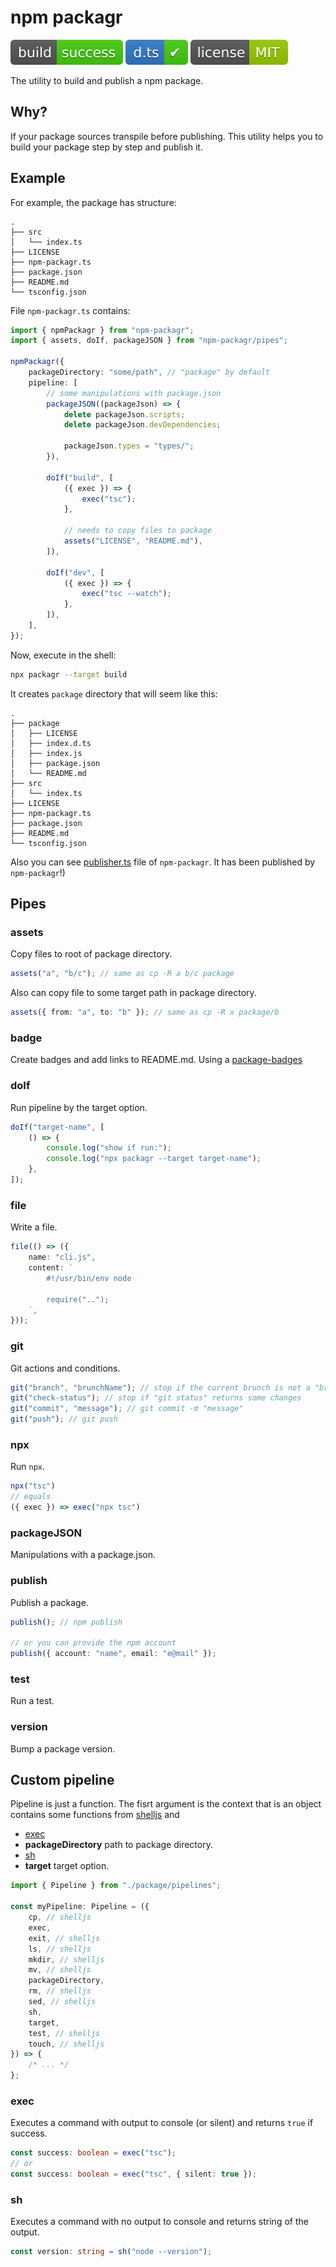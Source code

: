 # npm packagr

![build: success](https://raw.githubusercontent.com/PavelDymkov/npm-packagr/master/badges/build.svg)
![d.ts: ✔](https://raw.githubusercontent.com/PavelDymkov/npm-packagr/master/badges/dts.svg)
![license: MIT](https://raw.githubusercontent.com/PavelDymkov/npm-packagr/master/badges/license.svg)

The utility to build and publish a npm package.

## Why?

If your package sources transpile before publishing.
This utility helps you to build your package step by step and publish it.

## Example

For example, the package has structure:

```
.
├── src
│   └── index.ts
├── LICENSE
├── npm-packagr.ts
├── package.json
├── README.md
└── tsconfig.json
```

File `npm-packagr.ts` contains:

```ts
import { npmPackagr } from "npm-packagr";
import { assets, doIf, packageJSON } from "npm-packagr/pipes";

npmPackagr({
    packageDirectory: "some/path", // "package" by default
    pipeline: [
        // some manipulations with package.json
        packageJSON((packageJson) => {
            delete packageJson.scripts;
            delete packageJson.devDependencies;

            packageJson.types = "types/";
        }),

        doIf("build", [
            ({ exec }) => {
                exec("tsc");
            },

            // needs to copy files to package
            assets("LICENSE", "README.md"),
        ]),

        doIf("dev", [
            ({ exec }) => {
                exec("tsc --watch");
            },
        ]),
    ],
});
```

Now, execute in the shell:

```sh
npx packagr --target build
```

It creates `package` directory that will seem like this:

```
.
├── package
│   ├── LICENSE
│   ├── index.d.ts
│   ├── index.js
│   ├── package.json
│   └── README.md
├── src
│   └── index.ts
├── LICENSE
├── npm-packagr.ts
├── package.json
├── README.md
└── tsconfig.json
```

Also you can see [publisher.ts](https://github.com/PavelDymkov/npm-packagr/blob/main/publisher.ts) file of `npm-packagr`.
It has been published by `npm-packagr`!)

## Pipes

### assets

Copy files to root of package directory.

```ts
assets("a", "b/c"); // same as cp -R a b/c package
```

Also can copy file to some target path in package directory.

```ts
assets({ from: "a", to: "b" }); // same as cp -R x package/b
```

### badge

Create badges and add links to README.md. Using a
[package-badges](https://www.npmjs.com/package/package-badges)

### doIf

Run pipeline by the target option.

```ts
doIf("target-name", [
    () => {
        console.log("show if run:");
        console.log("npx packagr --target target-name");
    },
]);
```

### file

Write a file.

```ts
file(() => ({
    name: "cli.js",
    content: `
        #!/usr/bin/env node

        require("..");
    `,
}));
```

### git

Git actions and conditions.

```ts
git("branch", "brunchName"); // stop if the current brunch is not a "brunchName"
git("check-status"); // stop if "git status" returns some changes
git("commit", "message"); // git commit -m "message"
git("push"); // git push
```

### npx

Run `npx`.

```ts
npx("tsc")
// equals
({ exec }) => exec("npx tsc")
```

### packageJSON

Manipulations with a package.json.

### publish

Publish a package.

```ts
publish(); // npm publish

// or you can provide the npm account
publish({ account: "name", email: "e@mail" });
```

### test

Run a test.

### version

Bump a package version.

## Custom pipeline

Pipeline is just a function.
The fisrt argument is the context that is an object contains some functions from
[shelljs](https://www.npmjs.com/package/shelljs)
and

-   [exec](#exec)
-   **packageDirectory** path to package directory.
-   [sh](#sh)
-   **target** target option.

```ts
import { Pipeline } from "./package/pipelines";

const myPipeline: Pipeline = ({
    cp, // shelljs
    exec,
    exit, // shelljs
    ls, // shelljs
    mkdir, // shelljs
    mv, // shelljs
    packageDirectory,
    rm, // shelljs
    sed, // shelljs
    sh,
    target,
    test, // shelljs
    touch, // shelljs
}) => {
    /* ... */
};
```

### exec

Executes a command with output to console (or silent) and returns `true` if success.

```ts
const success: boolean = exec("tsc");
// or
const success: boolean = exec("tsc", { silent: true });
```

### sh

Executes a command with no output to console and returns string of the output.

```ts
const version: string = sh("node --version");
```
